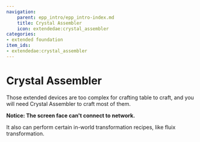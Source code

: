 ```yaml
---
navigation:
    parent: epp_intro/epp_intro-index.md
    title: Crystal Assembler
    icon: extendedae:crystal_assembler
categories:
- extended foundation
item_ids:
- extendedae:crystal_assembler
---
```


# Crystal Assembler

<Row>
<BlockImage id="extendedae:crystal_assembler" scale="8"></BlockImage>
</Row>

Those extended devices are too complex for crafting table to craft, and you will need Crystal Assembler to craft most of them.

**Notice: The screen face can't connect to network.**

It also can perform certain in-world transformation recipes, like fluix transformation.
